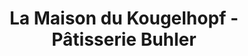 ---
title: "La Maison du Kougelhopf - Pâtisserie Buhler"
url: /strasbourg/la-maison-du-kougelhopf-patisserie-buhler/
shop: pâtisserie
---